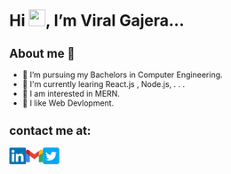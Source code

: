 # Hi <img width="30px" height="30px" src="https://raw.githubusercontent.com/TheDudeThatCode/TheDudeThatCode/master/Assets/Hi.gif" />, I’m Viral Gajera...

## About me 🚀 
<!-- <br> -->

<!-- typing text -->
<!-- [![Typing SVG](https://readme-typing-svg.herokuapp.com/?lines=First+line+of+text;Second+line+of+text)](https://git.io/typing-svg) -->
<!-- ![Typing SVG](https://readme-typing-svg.herokuapp.com/?lines=L+e+a+r+n+i+n+g+.+.+.;F+o+c+u+s+i+n+g+.+.+.&color=5094f0) -->

* 🌱 I’m pursuing my Bachelors in Computer Engineering.
* 🔭 I'm currently learing React.js , Node.js, . . .
* 🚀 I am interested in MERN.
* 📝 I like Web Devlopment.

## contact me at:
<a href="https://www.linkedin.com/in/viral-gajera-03798722b/">
<img align="left" alt="Java" width="30px" src="https://github.com/Viral-Gajera/Viral-Gajera/blob/main/icon/LinkedIn_logo.jpg?raw=true" />
</a>


<a href="https://mail.google.com/mail/u/0/?fs=1&tf=cm&source=mailto&to=viral.gajera218@gmail.com">
<img align="left" alt="Java" width="30px" src="https://github.com/Viral-Gajera/Viral-Gajera/blob/main/icon/gmail_logo.jpg?raw=true" />
</a>

<a href="https://twitter.com/ViralGajera218">
<img align="left" alt="Java" width="30px" src="https://github.com/Viral-Gajera/Viral-Gajera/blob/main/icon/twitter_logo.jpg?raw=true" />
</a>


<!-- <br> -->
<!-- <br> -->
<!-- <br> -->

<!-- git hub stats -->
<!-- ![Viral's GitHub stats](https://github-readme-stats.vercel.app/api?username=Viral-Gajera&show_icons=true) -->


<!-- activity graph -->
<!-- ![github activity graph](https://activity-graph.herokuapp.com/graph?username=Viral-Gajera&theme=minimal&layout=compact&title_color=FF69B4&hide_border=true&area=true) 
-->

<!-- ![github activity graph](https://activity-graph.herokuapp.com/graph?username=Viral-Gajera&theme=minimal&custom_title=Activity%20Graph&hide_border=true&area=truelayout=compact) -->

<!-- ## Languages and Tools: -->

<!-- most frequently i use following tool and language . . .<br><br> -->

<!-- tool and language icon -->

<!-- HTML icon -->
<!-- <img align="left" alt="HTML5" width="30px" src="https://raw.githubusercontent.com/github/explore/80688e429a7d4ef2fca1e82350fe8e3517d3494d/topics/html/html.png" /> -->

<!-- css icon -->
<!-- <img align="left" alt="CSS3" width="30px" src="https://raw.githubusercontent.com/github/explore/80688e429a7d4ef2fca1e82350fe8e3517d3494d/topics/css/css.png" /> -->

<!-- javaScript icon -->
<!-- <img align="left" alt="JavaScript" width="30px" src="https://raw.githubusercontent.com/github/explore/80688e429a7d4ef2fca1e82350fe8e3517d3494d/topics/javascript/javascript.png" /> -->

<!-- github icon -->
<!-- <img align="left" alt="GitHub" width="30px" src="https://raw.githubusercontent.com/github/explore/78df643247d429f6cc873026c0622819ad797942/topics/github/github.png" /> -->

<!-- git -->
<!-- <img align="left" alt="Git" width="30px" src="https://raw.githubusercontent.com/github/explore/80688e429a7d4ef2fca1e82350fe8e3517d3494d/topics/git/git.png" /> -->

<!-- C++ icon -->
<!-- <img align="left" alt="C++" width="30px" src="https://github.com/Viral-Gajera/Viral-Gajera/blob/56734136a0a40395cef21fb0dd458dccbd8c77de/icon/c-logo-icon-28389.png" /> -->

<!-- visual studio code icon -->
<!-- <img align="left" alt="Visual Studio Code" width="30px" src="https://raw.githubusercontent.com/github/explore/80688e429a7d4ef2fca1e82350fe8e3517d3494d/topics/visual-studio-code/visual-studio-code.png" /> -->

<!-- Android studio icon -->
<!-- <img align="left" alt="Android" width="30px" src="https://github.com/Viral-Gajera/Viral-Gajera/blob/d5591868c4d8e0e06fd80386fda72e2e453a4ec9/icon/Android_Studio_Icon_(2014-2019).svg.png" /> -->

<!-- java icon -->
<!-- <img align="left" alt="Java" width="30px" src="https://github.com/Viral-Gajera/Viral-Gajera/blob/d1d34a1bf942b7c38086a8e3db2c5a868e03e43f/icon/java_icon.png" /> -->



<!-- <br> -->
<!-- <br> -->
<!-- <br> -->



<!-- most used language -->
<!-- ![Top Langs](https://github-readme-stats.vercel.app/api/top-langs/?username=Viral-Gajera&hide=TeX) -->


<!-- recant git hub activity -->


<!-- waka time profile -->
<!-- [![willianrod's wakatime stats](https://github-readme-stats.vercel.app/api/wakatime?username=ViralGajera)](https://github.com/anuraghazra/github-readme-stats) -->
